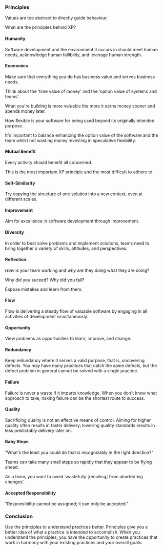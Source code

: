### Principles

Values are too abstract to directly guide behaviour.

What are the principles behind XP?

#### Humanity

Software development and the environment it occurs in should meet human needs, acknowledge human fallibility, and leverage human strength.

#### Economics

Make sure that everything you do has business value and serves business needs.

Think about the 'time value of money' and the 'option value of systems and teams'.

What you're building is more valuable the more it earns money sooner and spends money later.

How flexible is your software for being used beyond its originally intended purpose.

It's important to balance enhancing the option value of the software and the team whilst not wasting money investing in speculative flexibility.

#### Mutual Benefit

Every activity should benefit all concerned.

This is the most important XP principle and the most difficult to adhere to.

#### Self-Similarity

Try copying the structure of one solution into a new context, even at different scales.

#### Improvement

Aim for excellence in software development through improvement.

#### Diversity

In order to best solve problems and implement solutions, teams need to bring together a variety of skills, attitudes, and perspectives.

#### Reflection

_How_ is your team working and _why_ are they doing what they are doing?

Why did you suceed? Why did you fail?

Expose mistakes and learn from them.

#### Flow

Flow is delivering a steady flow of valuable software by engaging in all activities of development simultaneously.

#### Opportunity

View problems as opportunities to learn, improve, and change.

#### Redundancy

Keep redundancy where it serves a valid purpose, that is, uncovering defects. You may have many practices that catch the same defects, but the defect problem in general cannot be solved with a single practice.

#### Failure

Failure is never a waste if it imparts knowledge. When you don't know what approach to take, risking failure can be the shortest route to success.

#### Quality

Sacrificing quality is not an effective means of control. Aiming for higher quality often results in faster delivery; lowering quality standards results in less predictably delivery later on.

#### Baby Steps

"What's the least you could do that is recognizably in the right direction?"

Teams can take many small steps so rapidly that they appear to be flying ahead.

As a team, you want to avoid 'wastefully [recoiling] from aborted big changes'.

#### Accepted Responsibility

"Responsibility cannot be assigned; it can only be accepted."

### Conclusion

Use the principles to understand practices better. Principles give you a better idea of what a practice is intended to accomplish. When you understand the principles, you have the opportunity to create practices that work in harmony with your existing practices and your overall goals.
